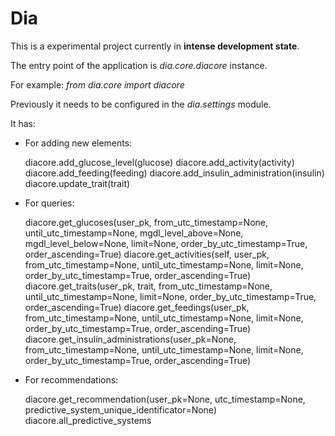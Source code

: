 # Dia

This is a experimental project currently in __intense development state__.

The entry point of the application is _dia.core.diacore_ instance.

For example: _from dia.core import diacore_

Previously it needs to be configured in the _dia.settings_ module.

It has:

* For adding new elements:

	diacore.add_glucose_level(glucose)
	diacore.add_activity(activity)
	diacore.add_feeding(feeding)
	diacore.add_insulin_administration(insulin)
	diacore.update_trait(trait)

* For queries:

	diacore.get_glucoses(user_pk, from_utc_timestamp=None, until_utc_timestamp=None, mgdl_level_above=None, mgdl_level_below=None, limit=None, order_by_utc_timestamp=True, order_ascending=True)
	diacore.get_activities(self, user_pk, from_utc_timestamp=None, until_utc_timestamp=None, limit=None, order_by_utc_timestamp=True, order_ascending=True)
	diacore.get_traits(user_pk, trait, from_utc_timestamp=None, until_utc_timestamp=None, limit=None, order_by_utc_timestamp=True, order_ascending=True)
	diacore.get_feedings(user_pk, from_utc_timestamp=None, until_utc_timestamp=None, limit=None, order_by_utc_timestamp=True, order_ascending=True)
	diacore.get_insulin_administrations(user_pk=None, from_utc_timestamp=None, until_utc_timestamp=None, limit=None, order_by_utc_timestamp=True, order_ascending=True)

* For recommendations:
	
	diacore.get_recommendation(user_pk=None, utc_timestamp=None, predictive_system_unique_identificator=None)
	diacore.all_predictive_systems
